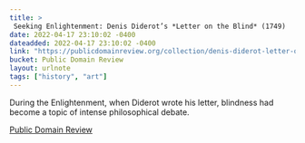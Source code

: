 ```yaml
---
title: > 
 Seeking Enlightenment: Denis Diderot’s *Letter on the Blind* (1749)
date: 2022-04-17 23:10:02 -0400
dateadded: 2022-04-17 23:10:02 -0400
link: "https://publicdomainreview.org/collection/denis-diderot-letter-on-the-blind"
bucket: Public Domain Review
layout: urlnote
tags: ["history", "art"]
--- 
```

During the Enlightenment, when Diderot wrote his letter, blindness had become a topic of intense philosophical debate.
 <!-- end excerpt --> 
<div class='bucket'><a class='internal-link' href='/buckets/public-domain-review'>Public Domain Review</a></div> 
